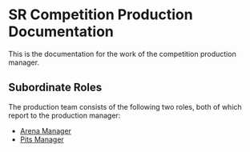 # SR Competition Production Documentation

This is the documentation for the work of the competition production
manager.

## Subordinate Roles

The production team consists of the following two roles, both of which
report to the production manager:

 * [Arena Manager](roles/arena-manager)
 * [Pits Manager](roles/pits-manager)
